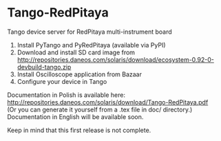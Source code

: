 # Tango-RedPitaya
Tango device server for RedPitaya multi-instrument board  
  
1. Install PyTango and PyRedPitaya (available via PyPI)  
2. Download and install SD card image from http://repositories.daneos.com/solaris/download/ecosystem-0.92-0-devbuild-tango.zip  
3. Install Oscilloscope application from Bazaar
4. Configure your device in Tango  
  
Documentation in Polish is available here: http://repositories.daneos.com/solaris/download/Tango-RedPitaya.pdf  
(Or you can generate it yourself from a .tex file in doc/ directory.)  
Documentation in English will be available soon.  
  
Keep in mind that this first release is not complete.